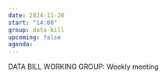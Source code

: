 ```yaml
---
date: 2024-11-20
start: "14:00"
group: data-bill
upcoming: false
agenda: 
--- 
```

DATA BILL WORKING GROUP: Weekly meeting